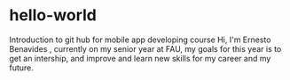 # hello-world
Introduction to git hub for mobile app developing course
Hi, I'm Ernesto Benavides , currently on my senior year at FAU, my goals for this year is to get an intership, and improve and learn new skills for my career and my future.
